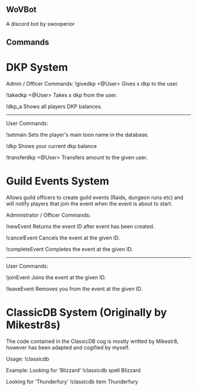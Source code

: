 ## WoVBot
A discord bot by swooperior

## Commands

# DKP System
Admin / Officer Commands:
!givedkp <@User> <Amt>
Gives x dkp to the user.

!takedkp <@User> <Amt>
Takes x dkp from the user.

!dkp_a
Shows all players DKP balances.

----------
User Commands:

!setmain <Character Name>
Sets the player's main toon name in the database.

!dkp
Shows your current dkp balance

!transferdkp <@User> <Amt>
Transfers amount to the given user.

# Guild Events System
Allows guild officers to create guild events (Raids, dungeon runs etc) and will notify players that join the event when the event is about to start.

Administrator / Officer Commands:

!newEvent <Event Name> <Event start time> <Event end time> <Max Players> <Event Description>
Returns the event ID after event has been created.

!cancelEvent <Event ID>
Cancels the event at the given ID.

!completeEvent <Event ID>
Completes the event at the given ID.

----------
User Commands:

!joinEvent <Event ID>
Joins the event at the given ID.

!leaveEvent <Event ID>
Removes you from the event at the given ID.

 
# ClassicDB System (Originally by Mikestr8s)
The code contained in the ClassicDB cog is mostly writted by Mikestr8, however has been adapted and cogified by myself.

Usage:
!classicdb <Database> <Search Query>

Example:
Looking for 'Blizzard'
!classicdb spell Blizzard

Looking for 'Thunderfury'
!classicdb item Thunderfury